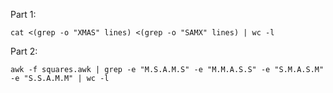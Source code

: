 Part 1:
```
cat <(grep -o "XMAS" lines) <(grep -o "SAMX" lines) | wc -l
```

Part 2:
```
awk -f squares.awk | grep -e "M.S.A.M.S" -e "M.M.A.S.S" -e "S.M.A.S.M" -e "S.S.A.M.M" | wc -l
```
